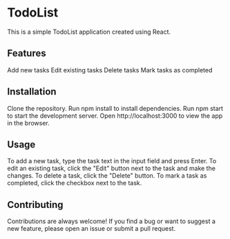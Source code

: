 # TodoList

This is a simple TodoList application created using React.

## Features

Add new tasks
Edit existing tasks
Delete tasks
Mark tasks as completed

## Installation

Clone the repository.
Run npm install to install dependencies.
Run npm start to start the development server.
Open http://localhost:3000 to view the app in the browser.

## Usage

To add a new task, type the task text in the input field and press Enter. To edit an existing task, click the "Edit" button next to the task and make the changes. To delete a task, click the "Delete" button. To mark a task as completed, click the checkbox next to the task.

## Contributing

Contributions are always welcome! If you find a bug or want to suggest a new feature, please open an issue or submit a pull request.
